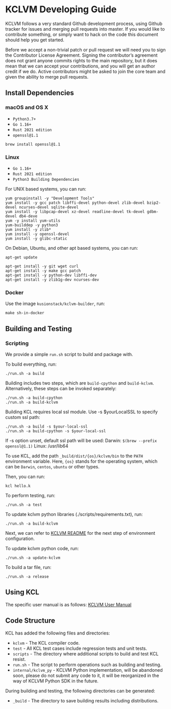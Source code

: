 # KCLVM Developing Guide

KCLVM follows a very standard Github development process, using Github tracker for issues and merging pull requests into master. If you would like to contribute something, or simply want to hack on the code this document should help you get started.

Before we accept a non-trivial patch or pull request we will need you to sign the Contributor License Agreement. Signing the contributor’s agreement does not grant anyone commits rights to the main repository, but it does mean that we can accept your contributions, and you will get an author credit if we do. Active contributors might be asked to join the core team and given the ability to merge pull requests.

## Install Dependencies

### macOS and OS X

+ `Python3.7+`
+ `Go 1.16+`
+ `Rust 2021 edition`
+ `openssl@1.1`

```
brew install openssl@1.1
```

### Linux

- `Go 1.16+`
- `Rust 2021 edition`
- `Python3 Building Dependencies`

For UNIX based systems, you can run:

```
yum groupinstall -y "Development Tools"
yum install -y gcc patch libffi-devel python-devel zlib-devel bzip2-devel ncurses-devel sqlite-devel 
yum install -y libpcap-devel xz-devel readline-devel tk-devel gdbm-devel db4-deve
yum -y install yum-utils
yum-builddep -y python3
yum install -y zlib* 
yum install -y openssl-devel
yum install -y glibc-static
```

On Debian, Ubuntu, and other apt based systems, you can run:

```
apt-get update

apt-get install -y git wget curl
apt-get install -y make gcc patch 
apt-get install -y python-dev libffi-dev
apt-get install -y zlib1g-dev ncurses-dev
```

### Docker

Use the image `kusionstack/kclvm-builder`, run:

```
make sh-in-docker
```

## Building and Testing

### Scripting

We provide a simple `run.sh` script to build and package with.

To build everything, run:

```
./run.sh -a build
```

Building includes two steps, which are `build-cpython` and `build-kclvm`. Alternatively, these steps can be invoked separately:

```
./run.sh -a build-cpython
./run.sh -a build-kclvm
```

Building KCL requires local ssl module. Use -s $yourLocalSSL to specify custom ssl path:

```
./run.sh -a build -s $your-local-ssl
./run.sh -a build-cpython -s $your-local-ssl
```

If -s option unset, default ssl path will be used:
Darwin: `$(brew --prefix openssl@1.1)`
Linux: /usr/lib64

To use KCL, add the path `_build/dist/{os}/kclvm/bin` to the `PATH` environment variable. Here, `{os}` stands for the operating system, which can be `Darwin`, `centos`, `ubuntu` or other types.

Then, you can run:

```
kcl hello.k
```

To perform testing, run:

```
./run.sh -a test
```

To update kclvm python libraries (./scripts/requirements.txt), run:

```
./run.sh -a build-kclvm
```

Next, we can refer to [KCLVM README](./kclvm/README.md) for the next step of environment configuration.

To update kclvm python code, run:

```
./run.sh -a update-kclvm
```

To build a tar file, run:

```
./run.sh -a release
```

## Using KCL

The specific user manual is as follows: [KCLVM User Manual](docs/cmd/README_KCLVM_USE.md)

## Code Structure

KCL has added the following files and directories:

+ `kclvm` -  The KCL compiler code.
+ `test` - All KCL test cases include regression tests and unit tests.
+ `scripts` -  The directory where additional scripts to build and test KCL resist.
+ `run.sh` - The script to perform operations such as building and testing.
+ `internal/kclvm_py` - KCLVM Python implementation, will be abandoned soon, please do not submit any code to it, it will be reorganized in the way of KCLVM Python SDK in the future.

During building and testing, the following directories can be generated:

+ `_build` - The directory to save building results including distributions.

